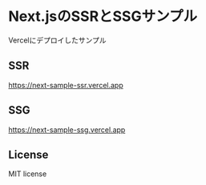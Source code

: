 # Next.jsのSSRとSSGサンプル

Vercelにデプロイしたサンプル

## SSR
https://next-sample-ssr.vercel.app

## SSG
https://next-sample-ssg.vercel.app

## License
MIT license
